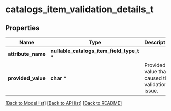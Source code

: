 # catalogs_item_validation_details_t

## Properties
Name | Type | Description | Notes
------------ | ------------- | ------------- | -------------
**attribute_name** | **nullable_catalogs_item_field_type_t \*** |  | 
**provided_value** | **char \*** | Provided value that caused the validation issue. | 

[[Back to Model list]](../README.md#documentation-for-models) [[Back to API list]](../README.md#documentation-for-api-endpoints) [[Back to README]](../README.md)


